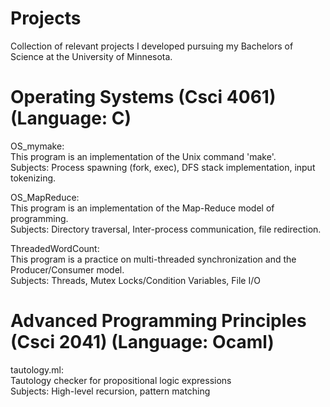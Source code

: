 # Projects
Collection of relevant projects I developed pursuing my Bachelors of Science at the University of Minnesota.

# Operating Systems (Csci 4061) (Language: C)
  OS_mymake:  
    This program is an implementation of the Unix command 'make'.  
    Subjects: Process spawning (fork, exec), DFS stack implementation, input tokenizing.  
    
  OS_MapReduce:  
    This program is an implementation of the Map-Reduce model of programming.  
    Subjects: Directory traversal, Inter-process communication, file redirection.  
  
  ThreadedWordCount:    
    This program is a practice on multi-threaded synchronization and the Producer/Consumer model.   
    Subjects: Threads, Mutex Locks/Condition Variables, File I/O
    
# Advanced Programming Principles (Csci 2041) (Language: Ocaml)
  tautology.ml:  
    Tautology checker for propositional logic expressions  
    Subjects: High-level recursion, pattern matching  
